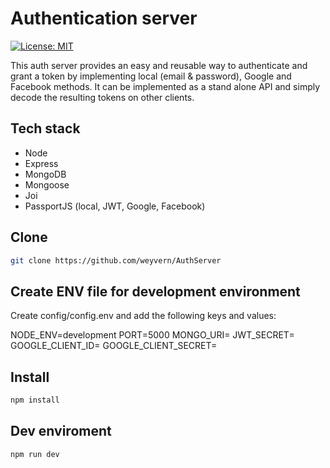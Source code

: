 # Authentication server

[![License: MIT](https://img.shields.io/badge/License-MIT-yellow.svg)](https://opensource.org/licenses/MIT)

This auth server provides an easy and reusable way to authenticate and grant a token by implementing local (email & password), Google and Facebook methods. It can be implemented as a stand alone API and simply decode the resulting tokens on other clients.

## Tech stack

- Node
- Express
- MongoDB
- Mongoose
- Joi
- PassportJS (local, JWT, Google, Facebook)

## Clone

```bash
git clone https://github.com/weyvern/AuthServer
```

## Create ENV file for development environment

Create config/config.env and add the following keys and values:

NODE_ENV=development
PORT=5000
MONGO_URI=
JWT_SECRET=
GOOGLE_CLIENT_ID=
GOOGLE_CLIENT_SECRET=

## Install

```bash
npm install
```

## Dev enviroment

```bash
npm run dev
```
